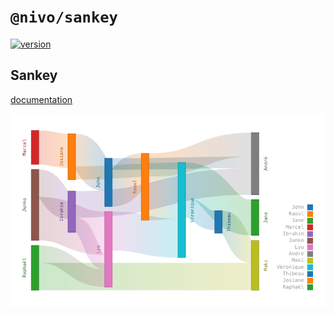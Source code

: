 # `@nivo/sankey`

[![version](https://img.shields.io/npm/v/@nivo/sankey.svg?style=flat-square)](https://www.npmjs.com/package/@nivo/sankey)

## Sankey

[documentation](http://nivo.rocks/heatmap/sankey)

![Sankey](./doc/sankey.png)
